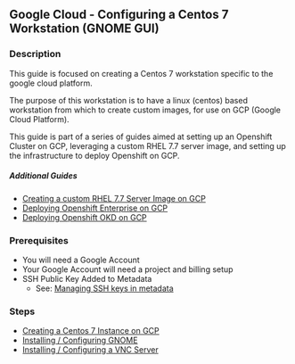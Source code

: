 ## Google Cloud - Configuring a Centos 7 Workstation (GNOME GUI)

### Description

This guide is focused on creating a Centos 7 workstation specific to the google cloud platform. 

The purpose of this workstation is to have a linux (centos) based workstation from which to create custom
images, for use on GCP (Google Cloud Platform).

This guide is part of a series of guides aimed at setting up an Openshift Cluster on GCP, leveraging a 
custom RHEL 7.7 server image, and setting up the infrastructure to deploy Openshift on GCP.

##### Additional Guides

- [Creating a custom RHEL 7.7 Server Image on GCP](https://github.com/chainlynx/google-cloud-rhel-image) 
- [Deploying Openshift Enterprise on GCP](https://github.com/chainlynx/google-cloud-openshift-ocp)
- [Deploying Openshift OKD on GCP](https://github.com/chainlynx/google-cloud-openshift-okd)

### Prerequisites

- You will need a Google Account
- Your Google Account will need a project and billing setup
- SSH Public Key Added to Metadata
    - See: [Managing SSH keys in metadata](https://cloud.google.com/compute/docs/instances/adding-removing-ssh-keys)

### Steps

- [Creating a Centos 7 Instance on GCP](Creating-Centos7-Instance-GCP.md)
- [Installing / Configuring GNOME](Installing-Configuring-GNOME.md)
- [Installing / Configuring a VNC Server](Installing-Configuring-VNC.md)



